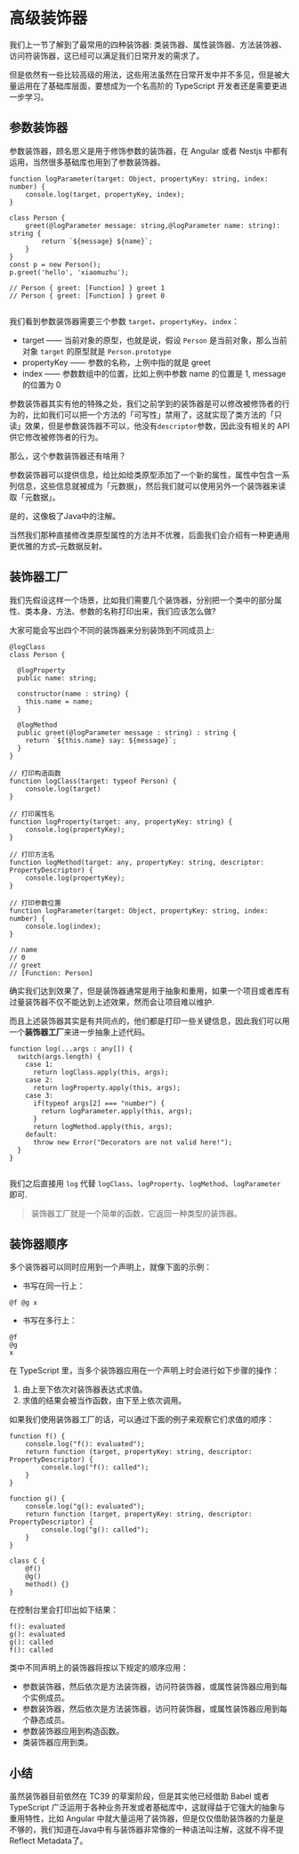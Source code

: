 # 高级装饰器

我们上一节了解到了最常用的四种装饰器: 类装饰器、属性装饰器、方法装饰器、访问符装饰器，这已经可以满足我们日常开发的需求了。

但是依然有一些比较高级的用法，这些用法虽然在日常开发中并不多见，但是被大量运用在了基础库层面，要想成为一个名高阶的 TypeScript 开发者还是需要更进一步学习。

## 参数装饰器

参数装饰器，顾名思义是用于修饰参数的装饰器，在 Angular 或者 Nestjs 中都有运用，当然很多基础库也用到了参数装饰器。

```
function logParameter(target: Object, propertyKey: string, index: number) {
    console.log(target, propertyKey, index);
}

class Person {
    greet(@logParameter message: string,@logParameter name: string): string {
        return `${message} ${name}`;
    }
}
const p = new Person();
p.greet('hello', 'xiaomuzhu');

// Person { greet: [Function] } greet 1
// Person { greet: [Function] } greet 0


```

我们看到参数装饰器需要三个参数 `target`、`propertyKey`、`index`：

* target —— 当前对象的原型，也就是说，假设 `Person` 是当前对象，那么当前对象 `target` 的原型就是 `Person.prototype`
* propertyKey —— 参数的名称，上例中指的就是 greet
* index —— 参数数组中的位置，比如上例中参数 name 的位置是 1, message 的位置为 0

参数装饰器其实有他的特殊之处，我们之前学到的装饰器是可以修改被修饰者的行为的，比如我们可以把一个方法的「可写性」禁用了，这就实现了类方法的「只读」效果，但是参数装饰器不可以，他没有`descriptor`参数，因此没有相关的 API 供它修改被修饰者的行为。

那么，这个参数装饰器还有啥用？

参数装饰器可以提供信息，给比如给类原型添加了一个新的属性，属性中包含一系列信息，这些信息就被成为「元数据」，然后我们就可以使用另外一个装饰器来读取「元数据」。

是的，这像极了Java中的注解。

当然我们那种直接修改类原型属性的方法并不优雅，后面我们会介绍有一种更通用更优雅的方式–元数据反射。

## 装饰器工厂

我们先假设这样一个场景，比如我们需要几个装饰器，分别把一个类中的部分属性、类本身、方法、参数的名称打印出来，我们应该怎么做\?

大家可能会写出四个不同的装饰器来分别装饰到不同成员上:

```
@logClass
class Person { 

  @logProperty
  public name: string;

  constructor(name : string) { 
    this.name = name;
  }

  @logMethod
  public greet(@logParameter message : string) : string { 
    return `${this.name} say: ${message}`;
  }
}

// 打印构造函数
function logClass(target: typeof Person) {
    console.log(target)
}

// 打印属性名
function logProperty(target: any, propertyKey: string) {
    console.log(propertyKey);   
}

// 打印方法名
function logMethod(target: any, propertyKey: string, descriptor: PropertyDescriptor) {
    console.log(propertyKey);   
}

// 打印参数位置
function logParameter(target: Object, propertyKey: string, index: number) {
    console.log(index);
}

// name
// 0
// greet
// [Function: Person]

```

确实我们达到效果了，但是装饰器通常是用于抽象和重用，如果一个项目或者库有过量装饰器不仅不能达到上述效果，然而会让项目难以维护.

而且上述装饰器其实是有共同点的，他们都是打印一些关键信息，因此我们可以用一个**装饰器工厂**来进一步抽象上述代码。

```
function log(...args : any[]) {
  switch(args.length) {
    case 1:
      return logClass.apply(this, args);
    case 2:
      return logProperty.apply(this, args);
    case 3:
      if(typeof args[2] === "number") {
        return logParameter.apply(this, args);
      }
      return logMethod.apply(this, args);
    default:
      throw new Error("Decorators are not valid here!");
  }
}


```

我们之后直接用 `log` 代替 `logClass`、`logProperty`、`logMethod`、`logParameter` 即可.

> 装饰器工厂就是一个简单的函数，它返回一种类型的装饰器。

## 装饰器顺序

多个装饰器可以同时应用到一个声明上，就像下面的示例：

 *    书写在同一行上：

```
@f @g x

```

 *    书写在多行上：

```
@f
@g
x

```

在 TypeScript 里，当多个装饰器应用在一个声明上时会进行如下步骤的操作：

1.  由上至下依次对装饰器表达式求值。
2.  求值的结果会被当作函数，由下至上依次调用。

如果我们使用装饰器工厂的话，可以通过下面的例子来观察它们求值的顺序：

```
function f() {
    console.log("f(): evaluated");
    return function (target, propertyKey: string, descriptor: PropertyDescriptor) {
        console.log("f(): called");
    }
}

function g() {
    console.log("g(): evaluated");
    return function (target, propertyKey: string, descriptor: PropertyDescriptor) {
        console.log("g(): called");
    }
}

class C {
    @f()
    @g()
    method() {}
}

```

在控制台里会打印出如下结果：

```
f(): evaluated
g(): evaluated
g(): called
f(): called

```

类中不同声明上的装饰器将按以下规定的顺序应用：

* 参数装饰器，然后依次是方法装饰器，访问符装饰器，或属性装饰器应用到每个实例成员。
* 参数装饰器，然后依次是方法装饰器，访问符装饰器，或属性装饰器应用到每个静态成员。
* 参数装饰器应用到构造函数。
* 类装饰器应用到类。

## 小结

虽然装饰器目前依然在 TC39 的草案阶段，但是其实他已经借助 Babel 或者 TypeScript 广泛运用于各种业务开发或者基础库中，这就得益于它强大的抽象与重用特性，比如 Angular 中就大量运用了装饰器，但是仅仅借助装饰器的力量是不够的，我们知道在Java中有与装饰器非常像的一种语法叫注解，这就不得不提Reflect Metadata了。